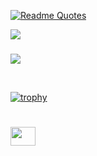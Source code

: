 [![Readme Quotes](https://quotes-github-readme.vercel.app/api?type=horizontal&theme=dark)](https://github.com/MrAliSalehi/MrAliSalehi)


<a href="https://github.com/MrAliSalehi/MrAliSalehi" style="display=block">
  <img align="center" src="https://github-readme-stats.vercel.app/api?username=mralisalehi&show_icons=true&theme=dark&count_private=true&hide=issues&include_all_commits=true" />
</a>
</br>

###

<a href="https://github.com/MrAliSalehi/MrAliSalehi" >
  <img align="center" src="https://github-readme-stats.vercel.app/api/top-langs/?username=mralisalehi&exclude_repo=BlueYard,midnight&hide=html,css&layout=compact&theme=dark&langs_count=6" />
</a>

&nbsp;

[![trophy](https://github-profile-trophy.vercel.app/?username=mralisalehi&theme=chalk&title=Stars,Commit,Followers,Repositories&margin-w=5)](https://github.com/MrAliSalehi/MrAliSalehi)

#


<p align="left">
<a href="https://t.me/sharolah" target="blank"><img align="center" src="https://cdn.simpleicons.org/telegram/229ED9" alt="" height="30" width="40" /></a>
</p>
